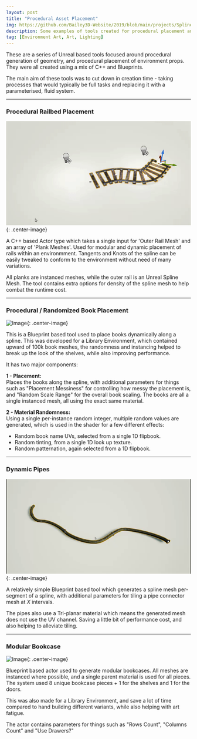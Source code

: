 ```yaml
---
layout: post
title: "Procedural Asset Placement"
img: https://github.com/Bailey3D-Website/2019/blob/main/projects/Spline%20Tools/thumb.gif?raw=true # Add image post (optional)
description: Some examples of tools created for procedural placement and generation of assets - includes randomness, modularity, proceduralism ...
tag: [Environment Art, Art, Lighting]
---
```


These are a series of Unreal based tools focused around procedural generation of geometry, and procedural placement of environment props.
They were all created using a mix of C++ and Blueprints.

The main aim of these tools was to cut down in creation time - taking processes that would typically be full tasks and replacing it with a parameterised, fluid system.

------

### Procedural Railbed Placement

![Image](https://github.com/Bailey3D-Website/2019/blob/main/projects/Spline%20Tools/thumb2.gif?raw=true){: .center-image}

A C++ based Actor type which takes a single input for 'Outer Rail Mesh' and an array of 'Plank Meshes'. Used for modular and dynamic placement of rails within an environmment.
Tangents and Knots of the spline can be easily tweaked to conform to the environment without need of many variations.

All planks are instanced meshes, while the outer rail is an Unreal Spline Mesh. The tool contains extra options for density of the spline mesh to help combat the runtime cost.

------

### Procedural / Randomized Book Placement

![Image](https://github.com/Bailey3D-Website/2019/blob/main/projects/Spline%20Tools/thumb.gif?raw=true){: .center-image}

This is a Blueprint based tool used to place books dynamically along a spline. This was developed for a Library Environment, which contained upward of 100k book meshes, the randomness and instancing helped to break up the look of the shelves, while also improving performance.

It has two major components:

__1 - Placement:__ <br>
Places the books along the spline, with additional parameters for things such as "Placement Messiness" for controlling how messy the placement is, and "Random Scale Range" for the overall book scaling.
The books are all a single instanced mesh, all using the exact same material.

__2 - Material Randomness:__ <br>
Using a single per-instance random integer, multiple random values are generated, which is used in the shader for a few different effects:
- Random book name UVs, selected from a single 1D flipbook.
- Random tinting, from a single 1D look up texture.
- Random patternation, again selected from a 1D flipbook.

------

### Dynamic Pipes

![Image](https://github.com/Bailey3D-Website/2019/blob/main/projects/Spline%20Tools/bailey-martin-a809f0-61f6f37fe755463f89c1c1182d9904d7-mv2.gif?raw=true){: .center-image}

A relatively simple Blueprint based tool which generates a spline mesh per-segment of a spline, with additional parameters for tiling a pipe connector mesh at <i>X</i> intervals.

The pipes also use a Tri-planar material which means the generated mesh does not use the UV channel. Saving a little bit of performance cost, and also helping to alleviate tiling.

------

### Modular Bookcase

![Image](https://github.com/Bailey3D-Website/2019/blob/main/projects/Spline%20Tools/bailey-martin-sdf.gif?raw=true){: .center-image}

Blueprint based actor used to generate modular bookcases. All meshes are instanced where possible, and a single parent material is used for all pieces.
The system used 8 unique bookcase pieces + 1 for the shelves and 1 for the doors.

This was also made for a Library Environment, and save a lot of time compared to hand building different variants, while also helping with art fatigue.

The actor contains parameters for things such as "Rows Count", "Columns Count" and "Use Drawers?"